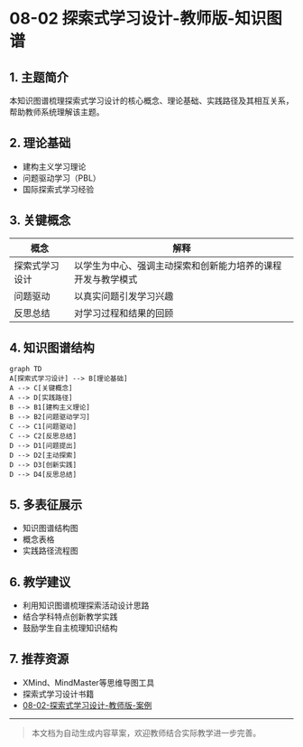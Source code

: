 # 08-02 探索式学习设计-教师版-知识图谱

## 1. 主题简介

本知识图谱梳理探索式学习设计的核心概念、理论基础、实践路径及其相互关系，帮助教师系统理解该主题。

## 2. 理论基础

- 建构主义学习理论
- 问题驱动学习（PBL）
- 国际探索式学习经验

## 3. 关键概念

| 概念 | 解释 |
|------|------|
| 探索式学习设计 | 以学生为中心、强调主动探索和创新能力培养的课程开发与教学模式 |
| 问题驱动 | 以真实问题引发学习兴趣 |
| 反思总结 | 对学习过程和结果的回顾 |

## 4. 知识图谱结构

```mermaid
graph TD
A[探索式学习设计] --> B[理论基础]
A --> C[关键概念]
A --> D[实践路径]
B --> B1[建构主义理论]
B --> B2[问题驱动学习]
C --> C1[问题驱动]
C --> C2[反思总结]
D --> D1[问题提出]
D --> D2[主动探索]
D --> D3[创新实践]
D --> D4[反思总结]
```

## 5. 多表征展示

- 知识图谱结构图
- 概念表格
- 实践路径流程图

## 6. 教学建议

- 利用知识图谱梳理探索活动设计思路
- 结合学科特点创新教学实践
- 鼓励学生自主梳理知识结构

## 7. 推荐资源

- XMind、MindMaster等思维导图工具
- 探索式学习设计书籍
- [08-02-探索式学习设计-教师版-案例](./08-02-探索式学习设计-教师版-案例.md)

---

> 本文档为自动生成内容草案，欢迎教师结合实际教学进一步完善。
